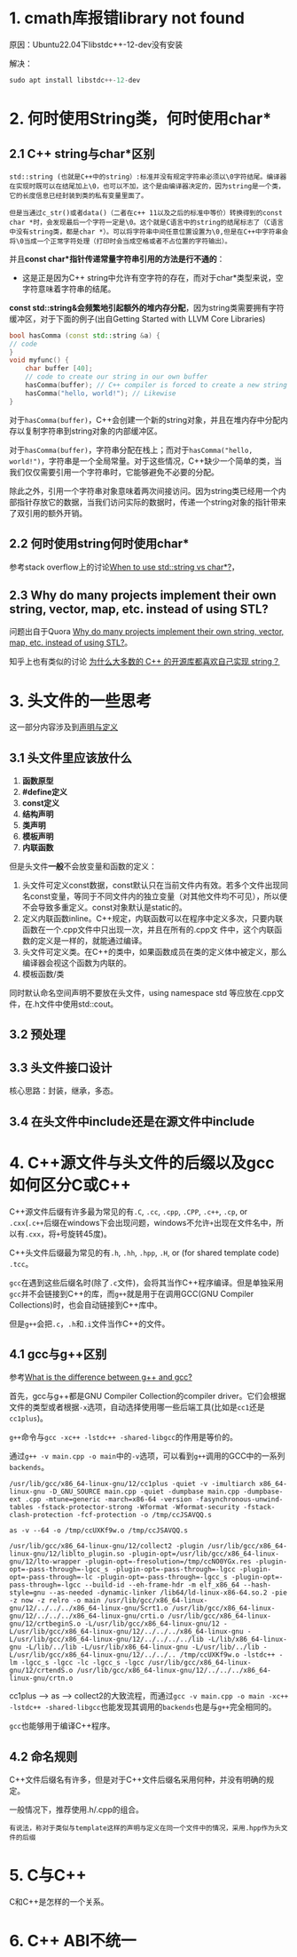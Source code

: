 # 1. cmath库报错library not found

原因：Ubuntu22.04下libstdc++-12-dev没有安装

解决：

```cpp
sudo apt install libstdc++-12-dev
```



# 2. 何时使用String类，何时使用char*

## 2.1 C++ string与char*区别

```
std::string (也就是C++中的string）:标准并没有规定字符串必须以\0字符结尾。编译器在实现时既可以在结尾加上\0，也可以不加，这个是由编译器决定的，因为string是一个类，它的长度信息已经封装到类的私有变量里面了。

但是当通过c_str()或者data()（二者在c++ 11以及之后的标准中等价）转换得到的const char *时，会发现最后一个字符一定是\0。这个就是C语言中的string的结尾标志了（C语言中没有string类，都是char *）。可以将字符串中间任意位置设置为\0,但是在C++中字符串会将\0当成一个正常字符处理（打印时会当成空格或者不占位置的字符输出）。
```

并且**const char*指针传递常量字符串引用的方法是行不通的**：

- 这是正是因为C++ string中允许有空字符的存在，而对于char*类型来说，空字符意味着字符串的结尾。



**const std::string&会频繁地引起额外的堆内存分配**，因为string类需要拥有字符缓冲区，对于下面的例子(出自Getting Started with LLVM Core Libraries)

```c++
bool hasComma (const std::string &a) {
// code
}
void myfunc() {
    char buffer [40];
    // code to create our string in our own buffer
    hasComma(buffer); // C++ compiler is forced to create a new string object, duplicating the buffer
    hasComma("hello, world!"); // Likewise
}
```

对于`hasComma(buffer)`，C++会创建一个新的string对象，并且在堆内存中分配内存以复制字符串到string对象的内部缓冲区。

对于`hasComma(buffer)`，字符串分配在栈上；而对于`hasComma("hello, world!")`，字符串是一个全局常量。对于这些情况，C++缺少一个简单的类，当我们仅仅需要引用一个字符串时，它能够避免不必要的分配。

除此之外，引用一个字符串对象意味着两次间接访问。因为string类已经用一个内部指针存放它的数据，当我们访问实际的数据时，传递一个string对象的指针带来了双引用的额外开销。

## 2.2 何时使用string何时使用char*

参考stack overflow上的讨论[When to use std::string vs char*?](https://stackoverflow.com/questions/10937767/when-to-use-stdstring-vs-char)，

## 2.3 Why do many projects implement their own string, vector, map, etc. instead of using STL?

问题出自于Quora [Why do many projects implement their own string, vector, map, etc. instead of using STL?](https://www.quora.com/Why-do-many-projects-implement-their-own-string-vector-map-etc-instead-of-using-STL)。

知乎上也有类似的讨论 [为什么大多数的 C++ 的开源库都喜欢自己实现 string？](https://www.zhihu.com/question/54664311/answer/2768793520)





# 3. 头文件的一些思考

这一部分内容涉及到[声明与定义]()

## 3.1 头文件里应该放什么

1. **函数原型**
2. **#define定义**
3. **const定义**
4. **结构声明**
5. **类声明**
6. **模板声明**
7. **内联函数**

但是头文件**一般**不会放变量和函数的定义：

1. 头文件可定义const数据，const默认只在当前文件内有效。若多个文件出现同名const变量，等同于不同文件内的独立变量（对其他文件均不可见），所以便不会导致多重定义。const对象默认是static的。
2. 定义内联函数inline。C++规定，内联函数可以在程序中定义多次，只要内联函数在一个.cpp文件中只出现一次，并且在所有的.cpp文 件中，这个内联函数的定义是一样的，就能通过编译。
3. 头文件可定义类。在C++的类中，如果函数成员在类的定义体中被定义，那么编译器会视这个函数为内联的。
4. 模板函数/类



同时默认命名空间声明不要放在头文件，using namespace std 等应放在.cpp文件，在.h文件中使用std::cout。

## 3.2 预处理



## 3.3 头文件接口设计

核心思路：封装，继承，多态。



## 3.4 在头文件中include还是在源文件中include





# 4. C++源文件与头文件的后缀以及gcc如何区分C或C++

C++源文件后缀有许多最为常见的有`.C`, `.cc`, `.cpp`, `.CPP`, `.c++`, `.cp`, or `.cxx`(`.c++`后缀在windows下会出现问题，windows不允许`+`出现在文件名中，所以有`.cxx`，将`+`号旋转45度)。

C++头文件后缀最为常见的有`.h`, `.hh`, `.hpp`, `.H`, or (for shared template code) `.tcc`。

 `gcc`在遇到这些后缀名时(除了`.c`文件)，会将其当作C++程序编译。但是单独采用`gcc`并不会链接到C++的库，而`g++`就是用于在调用GCC(GNU Compiler Collections)时，也会自动链接到C++库中。

但是`g++`会把`.c`，`.h`和`.i`文件当作C++的文件。

## 4.1 gcc与g++区别

参考[What is the difference between g++ and gcc?](https://stackoverflow.com/questions/172587/what-is-the-difference-between-g-and-gcc)

首先，gcc与g++都是GNU Compiler Collection的compiler driver。它们会根据文件的类型或者根据`-x`选项，自动选择使用哪一些后端工具(比如是`cc1`还是`cc1plus`)。



`g++`命令与`gcc -xc++ -lstdc++ -shared-libgcc`的作用是等价的。

通过`g++ -v main.cpp -o main`中的`-v`选项，可以看到`g++`调用的GCC中的一系列`backends`。

```
/usr/lib/gcc/x86_64-linux-gnu/12/cc1plus -quiet -v -imultiarch x86_64-linux-gnu -D_GNU_SOURCE main.cpp -quiet -dumpbase main.cpp -dumpbase-ext .cpp -mtune=generic -march=x86-64 -version -fasynchronous-unwind-tables -fstack-protector-strong -Wformat -Wformat-security -fstack-clash-protection -fcf-protection -o /tmp/ccJSAVQQ.s

as -v --64 -o /tmp/ccUXKf9w.o /tmp/ccJSAVQQ.s

/usr/lib/gcc/x86_64-linux-gnu/12/collect2 -plugin /usr/lib/gcc/x86_64-linux-gnu/12/liblto_plugin.so -plugin-opt=/usr/lib/gcc/x86_64-linux-gnu/12/lto-wrapper -plugin-opt=-fresolution=/tmp/ccNO0YGx.res -plugin-opt=-pass-through=-lgcc_s -plugin-opt=-pass-through=-lgcc -plugin-opt=-pass-through=-lc -plugin-opt=-pass-through=-lgcc_s -plugin-opt=-pass-through=-lgcc --build-id --eh-frame-hdr -m elf_x86_64 --hash-style=gnu --as-needed -dynamic-linker /lib64/ld-linux-x86-64.so.2 -pie -z now -z relro -o main /usr/lib/gcc/x86_64-linux-gnu/12/../../../x86_64-linux-gnu/Scrt1.o /usr/lib/gcc/x86_64-linux-gnu/12/../../../x86_64-linux-gnu/crti.o /usr/lib/gcc/x86_64-linux-gnu/12/crtbeginS.o -L/usr/lib/gcc/x86_64-linux-gnu/12 -L/usr/lib/gcc/x86_64-linux-gnu/12/../../../x86_64-linux-gnu -L/usr/lib/gcc/x86_64-linux-gnu/12/../../../../lib -L/lib/x86_64-linux-gnu -L/lib/../lib -L/usr/lib/x86_64-linux-gnu -L/usr/lib/../lib -L/usr/lib/gcc/x86_64-linux-gnu/12/../../.. /tmp/ccUXKf9w.o -lstdc++ -lm -lgcc_s -lgcc -lc -lgcc_s -lgcc /usr/lib/gcc/x86_64-linux-gnu/12/crtendS.o /usr/lib/gcc/x86_64-linux-gnu/12/../../../x86_64-linux-gnu/crtn.o
```

cc1plus --> as --> collect2的大致流程，而通过`gcc -v main.cpp -o main -xc++ -lstdc++ -shared-libgcc`也能发现其调用的`backends`也是与`g++`完全相同的。

`gcc`也能够用于编译C++程序。

## 4.2 命名规则

C++文件后缀名有许多，但是对于C++文件后缀名采用何种，并没有明确的规定。

一般情况下，推荐使用.h/.cpp的组合。

```
有说法，称对于类似与template这样的声明与定义在同一个文件中的情况，采用.hpp作为头文件的后缀
```



# 5. C与C++

C和C++是怎样的一个关系。



# 6. C++ ABI不统一
